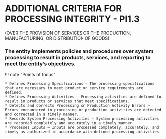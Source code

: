 # ADDITIONAL CRITERIA FOR PROCESSING INTEGRITY  - PI1.3
(OVER THE PROVISION OF SERVICES OR THE PRODUCTION, MANUFACTURING, OR DISTRIBUTION OF GOODS)

### The entity implements policies and procedures over system processing to result in products, services, and reporting to meet the entity’s objectives.


!!! note "Points of focus"

    * Defines Processing Specifications — The processing specifications that are necessary to meet product or service requirements are defined.
    * Defines Processing Activities — Processing activities are defined to result in products or services that meet specifications.
    * Detects and Corrects Processing or Production Activity Errors — Errors encountered in processing or production activities are detected and corrected in a timely manner.
    * Records System Processing Activities — System processing activities are recorded completely and accurately in a timely manner.
    * Processes Inputs — Inputs are processed completely, accurately, and timely as authorized in accordance with defined processing activities.
